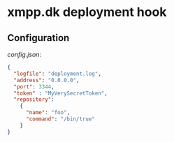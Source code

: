 # xmpp.dk deployment hook

## Configuration

*config.json*:

```json
{
  "logfile": "deployment.log",
  "address": "0.0.0.0",
  "port": 3344,
  "token" : "MyVerySecretToken",
  "repository":
    {
      "name": "foo",
      "command": "/bin/true"
    }
}
```
